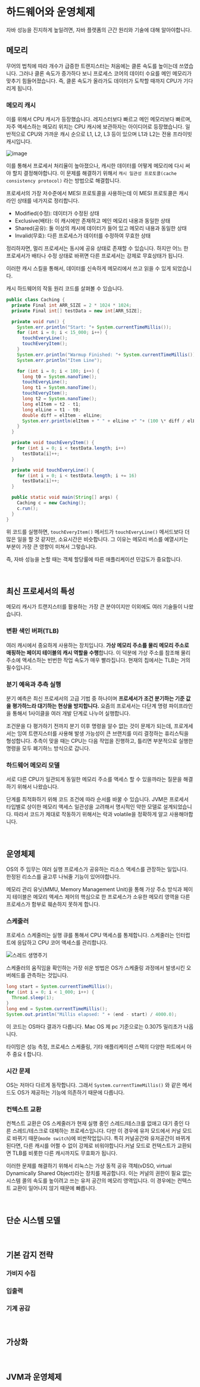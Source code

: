 # 하드웨어와 운영체제

자바 성능을 진지하게 높일려면, 자바 플랫폼의 근간 원리와 기술에 대해 알아야합니다.

## 메모리

무어의 법칙에 따라 개수가 급증한 트랜지스터는 처음에는 클론 속도를 높이는데 쓰였습니다. 그러나 클론 속도가 증가하다 보니 프로세스 코어의 데이터 수요를 메인 메모리가 맞추기 힘들어졌습니다. 즉, 클론 속도가 올라가도 데이터가 도착할 때까지 CPU가 기다리게 됩니다.

### 메모리 캐시

이를 위해서 CPU 캐시가 등장했습니다. 레지스터보다 빠르고 메인 메모리보다 빠르며, 자주 액세스하는 메모리 위치는 CPU 캐시에 보관하자는 아이디어로 등장했습니다. 일반적으로 CPU와 가까운 캐시 순으로 L1, L2, L3 등이 있으며 L1과 L2는 전용 프라이빗 캐시입니다.

![image](https://user-images.githubusercontent.com/42582516/119114712-5a080080-ba61-11eb-8582-56e9cccdf254.png)

이를 통해서 프로세서 처리율이 높아졌으나, 캐시한 데이터를 어떻게 메모리에 다시 써야 할지 결정해야합니다. 이 문제를 해결하기 위해서 `캐시 일관성 프로토콜(cache consistency protocol)` 라는 방법으로 해결합니다.

프로세서의 가장 저수준에서 MESI 프로토콜을 사용하는데 이 MESI 프로토콜은 캐시 라인 상태를 네가지로 정리합니다.

- Modified(수정): 데이터가 수정된 상태
- Exclusive(배타): 이 캐시에만 존재하고 메인 메모리 내용과 동일한 상태
- Shared(공유): 둘 이상의 캐시에 데이터가 들어 있고 메모리 내용과 동일한 상태
- Invalid(무효): 다른 프로세스가 데이터를 수정하여 무효한 상태

정리하자면, 멀리 프로세서는 동시에 공유 상태로 존재할 수 있습니다. 하지만 어느 한 프로세서가 배타나 수정 상태로 바뀌면 다른 프로세서는 강제로 무효상태가 됩니다.

이러한 캐시 스킬을 통해서, 데이터를 신속하게 메모리에서 쓰고 읽을 수 있게 되었습니다.

캐시 하드웨어의 작동 원리 코드를 살펴볼 수 있습니다.

```java
public class Caching {
  private Final int ARR_SIZE = 2 * 1024 * 1024;
  private Final int[] testData = new int[ARR_SIZE];

  private void run() {
    System.err.println("Start: "+ System.currentTimeMillis());
    for (int i = 0; i < 15_000; i++) {
      touchEveryLine();
      touchEveryItem();
    }
    System.err.println("Warmup Finished: "+ System.currentTimeMillis());
    System.err.println("Item Line");

    for (int i = 0; i < 100; i++) {
      long t0 = System.nanoTime();
      touchEveryLine();
      long t1 = System.nanoTime();
      touchEveryItem();
      long t2 = System.nanoTime();
      long elItem = t2 - t1;
      long elLine = t1 - t0;
      double diff = elItem - elLine;
      System.err.println(elItem + " " + elLine +" "+ (100 \* diff / elLine));
    }
  }

  private void touchEveryItem() {
    for (int i = 0; i < testData.length; i++)
      testData[i]++;
  }

  private void touchEveryLine() {
    for (int i = 0; i < testData.length; i += 16)
      testData[i]++;
  }

  public static void main(String[] args) {
    Caching c = new Caching();
    c.run();
  }
}
```

위 코드를 실행하면, `touchEveryItem()` 메서드가 `touchEveryLine()` 메서드보다 더 많은 일을 할 것 같지만, 소요시간은 비슷합니다. 그 이유는 메모리 버스를 예열시키는 부분이 가장 큰 영향이 미쳐서 그렇습니다.

즉, 자바 성능을 논할 때는 객체 할당률에 따른 애플리케이션 민감도가 중요합니다.

<br/>

## 최신 프로세서의 특성

메모리 캐시가 트랜지스터를 활용하는 가장 큰 분야이지만 이외에도 여러 기술들이 나왔습니다.

### 변환 색인 버퍼(TLB)

여러 캐시에서 중요하게 사용하는 장치입니다. **가상 메모리 주소를 물리 메모리 주소로 매핑하는 페이지 테이블의 캐시 역할을 수행**합니다. 이 덕분에 가상 주소를 참조해 물리 주소에 액세스하는 빈번한 작업 속도가 매우 빨라집니다. 현재의 칩에서는 TLB는 거의 필수입니다.

### 분기 예윽과 추측 실행

분기 예측은 최신 프로세서의 고급 기법 중 하나이며 **프로세서가 조건 분기하는 기준 값을 평가하느라 대기하는 현상을 방지합니다.** 요즘의 프로세서는 다단계 명령 파이프라인을 통해서 1사이클을 여러 개발 단계로 나누어 실행합니다.

조건문을 다 평가하기 전까지 분기 이후 명령을 알수 없는 것이 문제가 되는데, 프로게세서는 잉여 트랜지스터를 사용해 발생 가능성이 큰 브랜치를 미리 결정하는 휴리스틱을 형성합니다. 추측이 맞을 때는 CPU는 다음 작업을 진행하고, 틀리면 부분적으로 실행한 명령을 모두 폐기하느 방식으로 갑니다.

### 하드웨어 메모리 모델

서로 다른 CPU가 일관되게 동일한 메모리 주소를 액세스 할 수 있을까라는 질문을 해결하기 위해서 나왔습니다.

단계를 최적화하기 위해 코드 조건에 따라 순서를 바꿀 수 있습니다. JVM은 프로세서 타입별로 상이한 메모리 액세스 일관성을 고려해서 명시적인 약한 모델로 설계되었습니다. 따라서 코드가 제대로 작동하기 위해서는 락과 volatile을 정확하게 알고 사용해야합니다.

<br/>

## 운영체제

OS의 주 임무는 여러 실행 프로세스가 공유하는 리소스 액세스를 관장하는 일입니다. 한정된 리소스를 골고루 나눠줄 기능이 있어야합니다.

메모리 관리 유닛(MMU, Memory Management Unit)을 통해 가상 주소 방식과 페이지 테이블은 메모리 액세스 제어의 핵심으로 한 프로세스가 소유한 메모리 영역을 다른 프로세스가 함부로 훼손하지 못하게 합니다.

### 스케줄러

프로세스 스케줄러는 실행 큐를 통해서 CPU 액세스를 통제합니다. 스케줄러는 인터럽트에 응답하고 CPU 코어 액세스를 관리합니다.

![스레드 생명주기](https://user-images.githubusercontent.com/42582516/119247274-0f9e9500-bbc3-11eb-98c6-f305b369d35f.png)

스케줄러의 움직임을 확인하는 가장 쉬운 방법은 OS가 스케줄링 과정에서 발생시킨 오버헤드를 관측하는 것입니다.

```java
long start = System.currentTimeMillis();
for (int i = 0; i < 1_000; i++) {
  Thread.sleep(1);
}
long end = System.currentTimeMillis();
System.out.println("Millis elapsed: " + (end - start) / 4000.0);
```

이 코드는 OS마다 결과가 다릅니다. Mac OS 제 pc 기준으로는 0.3075 밀리초가 나옵니다.

타이밍은 성능 측정, 프로세스 스케줄링, 기타 애플리케이션 스택의 다양한 파트에서 아주 중요ㅕ합니다.

### 시간 문제

OS는 저마다 다르게 동작합니다. 그래서 `System.currentTimeMillis()` 와 같은 메서드도 OS가 제공하는 기능에 의존하기 때문에 다릅니다.

### 컨텍스트 교환

컨첵스트 교환은 OS 스케줄러가 현재 실행 중인 스레드/테스크를 없애고 대기 중인 다른 스레드/테스크로 대체하는 프로세스입니다. 다만 이 경우에 유저 모드에서 커널 모드로 바뀌기 때문(`mode switch`)에 비싼작업입니다. 특히 커널공간와 유저공간이 바뀌게 된다면, 다른 캐시를 어쩔 수 없이 강제로 비워야합니다.커널 모드로 컨텍스트가 교환되면 TLB를 비롯한 다른 캐시까지도 무효화가 됩니다.

이러한 문제를 해결하기 위해서 리눅스는 가상 동적 공유 객체(vDSO, virtual Dynamically Shared Object)라는 장치를 제공합니다. 이는 커널의 권한이 필요 없는 시스템 콜의 속도를 높이려고 쓰는 유저 공간의 메모리 영역입니다. 이 경우에는 컨텍스트 교환이 일어나지 않기 때문에 빠릅니다.

<br/>

## 단순 시스템 모델

<br/>

## 기본 감지 전략

### 가비지 수집

### 입출력

### 기계 공감

<br/>

## 가상화

<br/>

## JVM과 운영체제
